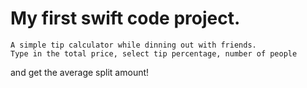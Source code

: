 My first swift code project.
===================
    A simple tip calculator while dinning out with friends.
    Type in the total price, select tip percentage, number of people
and get the average split amount!
